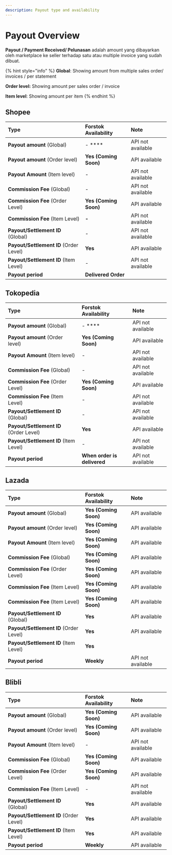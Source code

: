 ```yaml
---
description: Payout type and availability
---
```


# Payout Overview

**Payout / Payment Received/ Pelunasan** adalah amount yang dibayarkan oleh marketplace ke seller terhadap satu atau multiple invoice yang sudah dibuat.    

{% hint style="info" %}
**Global**:  Showing amount from multiple sales order/ invoices / per statement

**Order level:** Showing amount per sales order / invoice

**Item level**: Showing amount per item 
{% endhint %}

## Shopee

| Type | Forstok Availability | Note |
| :--- | :--- | :--- |
| **Payout amount** \(Global\) | - **** | API not available |
| **Payout amount** \(Order level\) | **Yes \(Coming Soon\)**  | API available |
| **Payout Amount** \(Item level\) | - | API not available |
| **Commission Fee** \(Global\) | -  | API not available |
| **Commission Fee** \(Order Level\) | **Yes \(Coming Soon\)**  | API available |
| **Commission Fee** \(Item Level\) | **-** | API not available |
| **Payout/Settlement ID** \(Global\) | - | API not available |
| **Payout/Settlement ID** \(Order Level\) | **Yes** | API available |
| **Payout/Settlement ID** \(Item Level\) | - | API not available |
| **Payout period**   | **Delivered Order** |  |

## Tokopedia

| Type | Forstok Availability | Note |
| :--- | :--- | :--- |
| **Payout amount** \(Global\) | -  **** | API not available |
| **Payout amount** \(Order level\) | **Yes \(Coming Soon\)**  | API available |
| **Payout Amount** \(Item level\) | - | API not available |
| **Commission Fee** \(Global\) | -  | API not available |
| **Commission Fee** \(Order Level\) | **Yes \(Coming Soon\)**  | API available |
| **Commission Fee** \(Item Level\) | - | API not available |
| **Payout/Settlement ID** \(Global\) | - | API not available |
| **Payout/Settlement ID** \(Order Level\) | **Yes** | API available |
| **Payout/Settlement ID** \(Item Level\) | - | API not available |
| **Payout period** | **When order is delivered** | API not available |

## Lazada

| Type | Forstok Availability | Note |
| :--- | :--- | :--- |
| **Payout amount** \(Global\) | **Yes \(Coming Soon\)**  | API available |
| **Payout amount** \(Order level\) | **Yes \(Coming Soon\)**  | API available |
| **Payout Amount** \(Item level\) | **Yes \(Coming Soon\)**  | API available |
| **Commission Fee** \(Global\) | **Yes \(Coming Soon\)**  | API available |
| **Commission Fee** \(Order Level\) | **Yes \(Coming Soon\)**  | API available |
| **Commission Fee** \(Item Level\) | **Yes \(Coming Soon\)**  | API available |
| **Commission Fee** \(Item Level\) | **Yes \(Coming Soon\)**  | API available |
| **Payout/Settlement ID** \(Global\) | **Yes** | API available |
| **Payout/Settlement ID** \(Order Level\) | **Yes** | API available |
| **Payout/Settlement ID** \(Item Level\) | **Yes** |  |
| **Payout period** | **Weekly**  | API not available |

## Blibli

| Type | Forstok Availability | Note |
| :--- | :--- | :--- |
| **Payout amount** \(Global\) | **Yes \(Coming Soon\)**   | API available |
| **Payout amount** \(Order level\) | **Yes \(Coming Soon\)**  | API available |
| **Payout Amount** \(Item level\) | - | API not available |
| **Commission Fee** \(Global\) | **Yes \(Coming Soon\)**  | API available |
| **Commission Fee** \(Order Level\) | **Yes \(Coming Soon\)**  | API available |
| **Commission Fee** \(Item Level\) | - | API not available |
| **Payout/Settlement ID** \(Global\) | **Yes** | API available |
| **Payout/Settlement ID** \(Order Level\) | **Yes** | API available |
| **Payout/Settlement ID** \(Item Level\) | **Yes** | API available |
| **Payout period** | **Weekly** | API available |

## 

